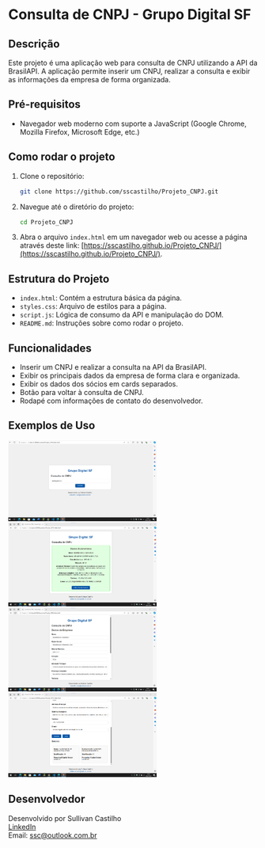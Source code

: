 # Consulta de CNPJ - Grupo Digital SF

## Descrição

Este projeto é uma aplicação web para consulta de CNPJ utilizando a API da BrasilAPI. A aplicação permite inserir um CNPJ, realizar a consulta e exibir as informações da empresa de forma organizada.

## Pré-requisitos

- Navegador web moderno com suporte a JavaScript (Google Chrome, Mozilla Firefox, Microsoft Edge, etc.)

## Como rodar o projeto

1. Clone o repositório:
    ```bash
    git clone https://github.com/sscastilho/Projeto_CNPJ.git
    ```

2. Navegue até o diretório do projeto:
    ```bash
    cd Projeto_CNPJ
    ```

3. Abra o arquivo `index.html` em um navegador web ou acesse a página através deste link: [https://sscastilho.github.io/Projeto_CNPJ/](https://sscastilho.github.io/Projeto_CNPJ/).

## Estrutura do Projeto

- `index.html`: Contém a estrutura básica da página.
- `styles.css`: Arquivo de estilos para a página.
- `script.js`: Lógica de consumo da API e manipulação do DOM.
- `README.md`: Instruções sobre como rodar o projeto.

## Funcionalidades

- Inserir um CNPJ e realizar a consulta na API da BrasilAPI.
- Exibir os principais dados da empresa de forma clara e organizada.
- Exibir os dados dos sócios em cards separados.
- Botão para voltar à consulta de CNPJ.
- Rodapé com informações de contato do desenvolvedor.

## Exemplos de Uso

<div>
    <img src="https://github.com/sscastilho/Projeto_CNPJ/blob/master/assets/Consulta-de-CNPJ.png" alt="Consulta de CNPJ" style="width: 300px; margin-right: 10px;" />
    <img src="https://github.com/sscastilho/Projeto_CNPJ/blob/master/assets/Dados-Submetidos.png" alt="Dados Submetidos" style="width: 300px; margin-right: 10px;" />
    <img src="https://github.com/sscastilho/Projeto_CNPJ/blob/master/assets/Dados-da-Empresa.png" alt="Dados da Empresa" style="width: 300px; margin-right: 10px;" />
    <img src="https://github.com/sscastilho/Projeto_CNPJ/blob/master/assets/Submeter-Dados.png" alt="Submeter Dados" style="width: 300px;" />
</div>

## Desenvolvedor

Desenvolvido por Sullivan Castilho  
[LinkedIn](https://www.linkedin.com/in/sullivan-castilho)  
Email: [ssc@outlook.com.br](mailto:ssc@outlook.com.br)